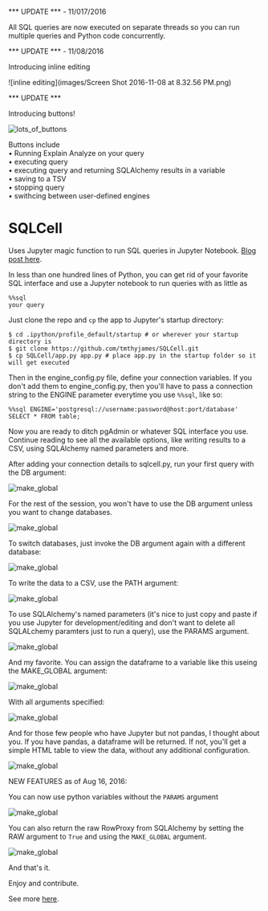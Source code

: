 *** UPDATE ***  -  11/017/2016

All SQL queries are now executed on separate threads so you can run multiple queries and Python code concurrently.

*** UPDATE ***  -  11/08/2016

Introducing inline editing

![inline editing](images/Screen Shot 2016-11-08 at 8.32.56 PM.png)

*** UPDATE ***

Introducing buttons!

![lots_of_buttons](images/buttons.png?raw=true)

Buttons include </br> • Running Explain Analyze on your query </br> • executing query </br> • executing query and returning SQLAlchemy results in a variable </br> • saving to a TSV </br> • stopping query </br> • swithcing between user-defined engines 

# SQLCell
Uses Jupyter magic function to run SQL queries in Jupyter Notebook. <a href="https://gist.github.com/tmthyjames/1366b21d0efffb73f1a91361a25b9a55">Blog post here</a>.

In less than one hundred lines of Python, you can get rid of your favorite SQL interface and
use a Jupyter notebook to run queries with as little as 

    %%sql
    your query
    
Just clone the repo and `cp` the app to Jupyter's startup directory:

    $ cd .ipython/profile_default/startup # or wherever your startup directory is
    $ git clone https://github.com/tmthyjames/SQLCell.git
    $ cp SQLCell/app.py app.py # place app.py in the startup folder so it will get executed
    
Then in the engine_config.py file, define your connection variables. If you don't add them to engine_config.py, 
then you'll have to pass a connection string to the ENGINE parameter everytime you use `%%sql`, like so:

	%%sql ENGINE='postgresql://username:password@host:port/database'
	SELECT * FROM table;
    
Now you are ready to ditch pgAdmin or whatever SQL interface you use. Continue reading to see all the available 
options, like writing results to a CSV, using SQLAlchemy named parameters and more.

After adding your connection details to sqlcell.py, run your first query with the DB argument:

![make_global](images/initial.png?raw=true)

For the rest of the session, you won't have to use the DB argument unless you want to change
databases.

![make_global](images/second_run.png?raw=true)

To switch databases, just invoke the DB argument again with a different database:

![make_global](images/change_db_name.png?raw=true)

To write the data to a CSV, use the PATH argument:

![make_global](images/to_csv.png?raw=true)

To use SQLAlchemy's named parameters (it's nice to just copy and paste if you use Jupyter for 
development/editing and don't want to delete all SQLALchemy paramters just to run a query), use
the PARAMS argument.

![make_global](images/named_params.png?raw=true)

And my favorite. You can assign the dataframe to a variable like this useing the MAKE_GLOBAL argument:

![make_global](images/make_global.png?raw=true)

With all arguments specified:

![make_global](images/all_options.png?raw=true)

And for those few people who have Jupyter but not pandas, I thought about you. If you have pandas, a dataframe
will be returned. If not, you'll get a simple HTML table to view the data, without any additional configuration.

![make_global](images/without_pandas.png?raw=true)

NEW FEATURES as of Aug 16, 2016:

You can now use python variables without the `PARAMS` argument

![make_global](images/remove_PARAMS.png?raw=true)

You can also return the raw RowProxy from SQLAlchemy by setting the RAW argument to `True` and using the `MAKE_GLOBAL`
argument.

![make_global](images/returnraw.png?raw=true)
    
And that's it. 

Enjoy and contribute.

See more <a href="https://gist.github.com/tmthyjames/1366b21d0efffb73f1a91361a25b9a55">here</a>.
